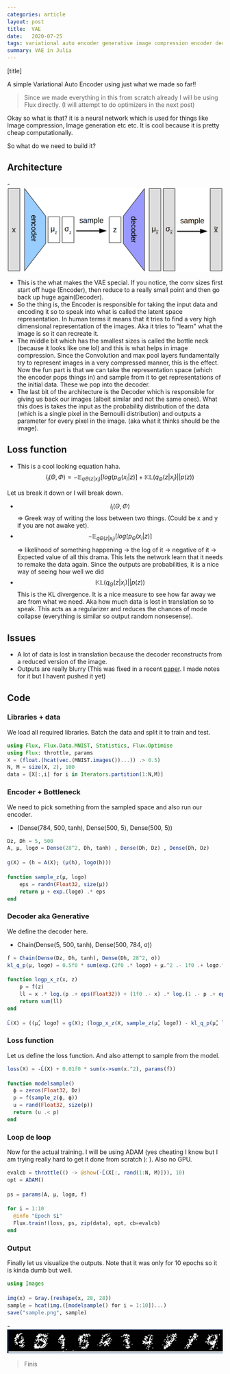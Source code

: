 ```yaml
---
categories: article
layout: post
title:  VAE
date:   2020-07-25
tags: variational auto encoder generative image compression encoder decoder
summary: VAE in Julia
---
```


[title]

A simple Variational Auto Encoder using just what we made so far!!

> Since we made everything in this from scratch already I will be using Flux directly. (I will attempt to do optimizers in the next post)

Okay so what is that? it is a neural network which is used for things like Image compression, Image generation etc etc. It is cool because it is pretty cheap computationally.

So what do we need to build it? 
## Architecture

-![](/img/vae.png)

- This is the what makes the VAE special. If you notice, the conv sizes first start off huge (Encoder), then reduce to a really small point and then go back up huge again(Decoder).
- So the thing is, the Encoder is responsible for taking the input data and encoding it so to speak into what is called the latent space representation. In human terms it means that it tries to find a very high dimensional representation of the images. Aka it tries to "learn" what the image is so it can recreate it. 
- The middle bit which has the smallest sizes is called the bottle neck (because it looks like one lol) and this is what helps in image compression. Since the Convolution and max pool layers fundamentally try to represent images in a very compressed manner, this is the effect. Now the fun part is that we can take the representation space (which the encoder pops things in) and sample from it to get representations of the initial data. These we pop into the decoder.
- The last bit of the architecture is the Decoder which is responsible for giving us back our images (albeit similar and not the same ones). What this does is takes the input as the probability distribution of the data (which is a single pixel in the Bernoulli distribution) and outputs a parameter for every pixel in the image. (aka what it thinks should be the image).

## Loss function

- This is a cool looking equation haha.
$$ l_i(\Theta,\Phi) = -\mathbb{E}_{q\Theta(z|x_i)}[log(p_\Theta(x_i|z)] + \mathbb{KL}(q_\Theta(z|x_i) || p(z)) $$

Let us break it down or I will break down.

- $$ l_i(\Theta,\Phi) $$ =>  Greek way of writing the loss between two things. (Could be x and y if you are not awake yet).
- $$ -\mathbb{E}_{q\Theta(z|x_i)}[log(p_\Theta(x_i|z)] $$ =>
likelihood of something happening -> the log of it -> negative of it -> Expected value of all this drama. This lets the network learn that it needs to remake the data again. Since the outputs are probabilities, it is a nice way of seeing how well we did
- $$  \mathbb{KL}(q_\Theta(z|x_i) || p(z)) $$
This is the KL divergence. It is a nice measure to see how far away we are from what we need. Aka how much data is lost in translation so to speak. This acts as a regularizer and reduces the chances of mode collapse (everything is similar so output random nonsesense).

## Issues

- A lot of data is lost in translation because the decoder reconstructs from a reduced version of the image. 
- Outputs are really blurry (This was fixed in a recent [paper](https://arxiv.org/abs/2007.03898). I made notes for it but I havent pushed it yet)

## Code 

### Libraries + data

We load all required libraries. Batch the data and split it to train and test.

``` julia
using Flux, Flux.Data.MNIST, Statistics, Flux.Optimise
using Flux: throttle, params
X = (float.(hcat(vec.(MNIST.images())...)) .> 0.5) 
N, M = size(X, 2), 100
data = [X[:,i] for i in Iterators.partition(1:N,M)]
```

### Encoder + Bottleneck

We need to pick something from the sampled space and also run our encoder.
- (Dense(784, 500, tanh), Dense(500, 5), Dense(500, 5))

``` julia
Dz, Dh = 5, 500
A, μ, logσ = Dense(28^2, Dh, tanh) , Dense(Dh, Dz) , Dense(Dh, Dz) 

g(X) = (h = A(X); (μ(h), logσ(h)))

function sample_z(μ, logσ)
    eps = randn(Float32, size(μ)) 
    return μ + exp.(logσ) .* eps
end
```
### Decoder aka Generative

We define the decoder here.
- Chain(Dense(5, 500, tanh), Dense(500, 784, σ))

``` julia
f = Chain(Dense(Dz, Dh, tanh), Dense(Dh, 28^2, σ))
kl_q_p(μ, logσ) = 0.5f0 * sum(exp.(2f0 .* logσ) + μ.^2 .- 1f0 .+ logσ.^2)

function logp_x_z(x, z)
    p = f(z)
    ll = x .* log.(p .+ eps(Float32)) + (1f0 .- x) .* log.(1 .- p .+ eps(Float32))
    return sum(ll)
end

L̄(X) = ((μ̂, logσ̂) = g(X); (logp_x_z(X, sample_z(μ̂, logσ̂)) - kl_q_p(μ̂, logσ̂)) * 1 // M)

```

### Loss function 

Let us define the loss function. And also attempt to sample from the model.

``` julia
loss(X) = -L̄(X) + 0.01f0 * sum(x->sum(x.^2), params(f))

function modelsample()  
  ϕ = zeros(Float32, Dz)
  p = f(sample_z(ϕ, ϕ))
  u = rand(Float32, size(p))
  return (u .< p) 
end
```

### Loop de loop

Now for the actual training. I will be using ADAM (yes cheating I know but I am trying really hard to get it done from scratch ): ). Also no GPU.

``` julia
evalcb = throttle(() -> @show(-L̄(X[:, rand(1:N, M)])), 10)
opt = ADAM()

ps = params(A, μ, logσ, f)

for i = 1:10
  @info "Epoch $i"
  Flux.train!(loss, ps, zip(data), opt, cb=evalcb)
end
```

### Output

Finally let us visualize the outputs. Note that it was only for 10 epochs so it is kinda dumb but well.

``` julia
using Images

img(x) = Gray.(reshape(x, 28, 28))
sample = hcat(img.([modelsample() for i = 1:10])...)
save("sample.png", sample)
```

-![](/img/vaeo.png)

> Finis
